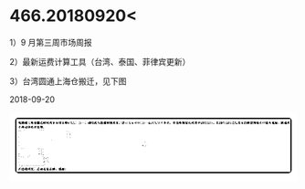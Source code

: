# 466.20180920<

1）9 月第三周市场周报

2）最新运费计算工具（台湾、泰国、菲律宾更新）

3）台湾圆通上海仓搬迁，见下图

2018-09-20

![image](img/Image_056.png)